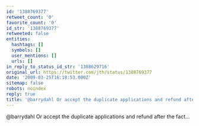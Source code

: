 ```yaml
---
id: '1388769377'
retweet_count: '0'
favorite_count: '0'
id_str: '1388769377'
retweeted: false
entities:
  hashtags: []
  symbols: []
  user_mentions: []
  urls: []
in_reply_to_status_id_str: '1388629716'
original_url: https://twitter.com/jth/status/1388769377
date: '2009-03-25T16:18:53.000Z'
sitemap: false
robots: noindex
reply: true
title: '@barrydahl Or accept the duplicate applications and refund after the fact...'
---
```


@barrydahl Or accept the duplicate applications and refund after the fact...